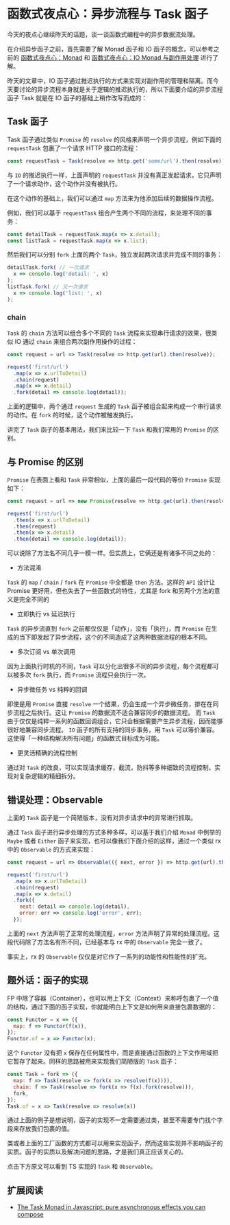 # 函数式夜点心：异步流程与 Task 函子

今天的夜点心继续昨天的话题，谈一谈函数式编程中的异步数据流处理。

在介绍异步函子之前，首先需要了解 Monad 函子和 IO 函子的概念，可以参考之前的 [函数式夜点心：Monad](../6/README.md) 和 [函数式夜点心：IO Monad 与副作用处理](../10/README.md) 进行了解。

昨天的文章中，IO 函子通过推迟执行的方式来实现对副作用的管理和隔离。而今天要讨论的异步流程本身就是关于逻辑的推迟执行的，所以下面要介绍的异步流程函子 Task 就是在 IO 函子的基础上稍作改写而成的：

## Task 函子

Task 函子通过类似 `Promise` 的 `resolve` 的风格来声明一个异步流程，例如下面的 `requestTask` 包裹了一个请求 HTTP 接口的流程：

``` js
const requestTask = Task(resolve => http.get('some/url').then(resolve));
```

与 `IO` 的推迟执行一样，上面声明的 `requestTask` 并没有真正发起请求，它只声明了一个请求动作，这个动作并没有被执行。

在这个动作的基础上，我们可以通过 `map` 方法来为他添加后续的数据操作流程。

例如，我们可以基于 `requestTask` 组合产生两个不同的流程，来处理不同的事务：

``` js
const detailTask = requestTask.map(x => x.detail);
const listTask = requestTask.map(x => x.list);
```

然后我们可以分别 `fork` 上面的两个 `Task`，独立发起两次请求并完成不同的事务：

``` js
detailTask.fork( // 一次请求
  x => console.log('detail: ', x)
);
listTask.fork( // 又一次请求
  x => console.log('list: ', x)
);
```

### chain

`Task` 的 `chain` 方法可以组合多个不同的 `Task` 流程来实现串行请求的效果，很类似 IO 通过 `chain` 来组合两次副作用操作的过程：

``` js
const request = url => Task(resolve => http.get(url).then(resolve));

request('first/url')
  .map(x => x.urlToDetail)
  .chain(request)
  .map(x => x.detail)
  .fork(detail => console.log(detail));
```

上面的逻辑中，两个通过 `request` 生成的 `Task` 函子被组合起来构成一个串行请求的动作。在 `fork` 的时候，这个动作被触发执行。

讲完了 `Task` 函子的基本用法，我们来比较一下 `Task` 和我们常用的 `Promise` 的区别。

## 与 Promise 的区别

`Promise` 在表面上看和 `Task` 非常相似，上面的最后一段代码的等价 `Promise` 实现如下：

``` js
const request = url => new Promise(resolve => http.get(url).then(resolve));

request('first/url')
  .then(x => x.urlToDetail)
  .then(request)
  .then(x => x.detail)
  .then(detail => console.log(detail));
```

可以说除了方法名不同几乎一模一样。但实质上，它俩还是有诸多不同之处的：

- 方法混淆

`Task` 的 `map` / `chain` / `fork` 在 `Promise` 中全都是 `then` 方法。这样的 `API` 设计让 Promise 更好用，但也失去了一些函数式的特性，尤其是 fork 和另两个方法的意义是完全不同的

- 立即执行 vs 延迟执行

`Task` 的异步流直到 `fork` 之前都仅仅是「动作」，没有「执行」，而 `Promise` 在生成的当下即发起了异步流程，这个的不同造成了这两种数据流程的根本不同。

- 多次订阅 vs 单次调用

因为上面执行时机的不同，`Task` 可以分化出很多不同的异步流程，每个流程都可以被多次 `fork` 执行，而 `Promise` 流程只会执行一次。

- 异步微任务 vs 纯粹的回调

即使是用 `Promise` 直接 `resolve` 一个结果，仍会生成一个异步微任务，排在在同步流程之后执行。这让 `Promise` 的数据流不适合兼容同步的数据流程。
而 `Task` 由于仅仅是纯粹一系列的函数回调组合，它只会根据需要产生异步流程，因而能够很好地兼容同步流程。
`IO` 函子的所有支持的同步事务，用 `Task` 可以等价兼容。这使得「一种结构解决所有问题」的函数式目标成为可能。

- 更灵活精确的流程控制

通过对 `Task` 的改良，可以实现请求缓存，截流，防抖等多种细致的流程控制，实现对复杂逻辑的精细拆分。

## 错误处理：Observable

上面的 `Task` 函子是一个简陋版本，没有对异步请求中的异常进行抓取。

通过 `Task` 函子进行异步处理的方式多种多样，可以基于我们介绍 `Monad` 中例举的 `Maybe` 或者 `Either` 函子来实现，也可以像我们下面介绍的这样，通过一个类似 rx 中的 `Observable` 的方式来实现：

``` js
const request = url => Observable(({ next, error }) => http.get(url).then(next, error));

request('first/url')
  .map(x => x.urlToDetail)
  .chain(request)
  .map(x => x.detail)
  .fork({
    next: detail => console.log(detail),
    error: err => console.log('error', err);
  });
```

上面的 `next` 方法声明了正常的处理流程，`error` 方法声明了异常的处理流程。这段代码除了方法名有所不同，已经基本与 rx 中的 `Observable` 完全一致了。

事实上，rx 的 `Observable` 仅仅是对它作了一系列的功能性和性能性的扩充。

## 题外话：函子的实现

FP 中除了容器（Container），也可以用上下文（Context）来称呼包裹了一个值的结构，通过下面的函子实现，你就能明白上下文是如何用来直接包裹数据的：

``` js
const Functor = x => ({
  map: f => Functor(f(x)),
});
Functor.of = x => Functor(x);
```

这个 `Functor` 没有把 `x` 保存在任何属性中，而是直接通过函数的上下文作用域把它暂存了起来。同样的思路被用来实现我们简陋版的 `Task` 函子：

``` js
const Task = fork => ({
  map: f => Task(resolve => fork(x => resolve(f(x)))),
  chain: f => Task(resolve => fork(x => f(x).fork(resolve))),
  fork,
});
Task.of = x => Task(resolve => resolve(x))
```

通过上面的例子是想说明，函子的实现不一定需要通过类，甚至不需要专门找个字段来存放我们包裹的值。

类或者上面的工厂函数的方式都可以用来实现函子，然而这些实现并不影响函子的实质。函子的实质以及解决问题的思路，才是我们真正应该关心的。

点击下方原文可以看到 TS 实现的 `Task` 和 `Observable`。

## 扩展阅读

- [The Task Monad in Javascript: pure asynchronous effects you can compose](https://kwijibo.github.io/task-monad-in-javascript/)
